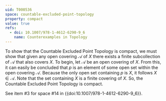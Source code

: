 ```yaml
---
uid: T000536
space: countable-excluded-point-topology
property: compact
value: true
refs:
  - doi: 10.1007/978-1-4612-6290-9_6
    name: Counterexamples in Topology
---
```

To show that the Countable Excluded Point Topology is compact, we must show that given any open covering $\mathscr{A}$ of $X$ there exists a finite subcollection of $\mathscr{A}$ that also covers $X$. To begin, let $\mathscr{A}$ be an open covering of $X$. From this, it can easily be concluded that $p$ is an element of some open set within the open covering $\mathscr{A}$. Because the only open set containing $p$ is $X$, it follows $X \in \mathscr{A}$. Note that the set containing $X$ is a finite covering of $X$. So, the Countable Excluded Point Topology is compact.

See item #3 for space #14 in {{doi:10.1007/978-1-4612-6290-9_6}}.
